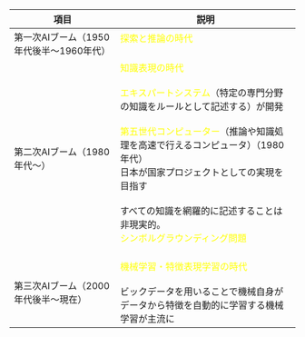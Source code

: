 | 項目                        | 説明                                                                                                                                                                                                                                                                                                         |
| ------------------------- | ---------------------------------------------------------------------------------------------------------------------------------------------------------------------------------------------------------------------------------------------------------------------------------------------------------- |
| 第一次AIブーム（1950年代後半〜1960年代） | <font color="#ffff00">探索と推論の時代</font><br><br>                                                                                                                                                                                                                                                              |
| 第二次AIブーム（1980年代〜）         | <font color="#ffff00">知識表現の時代</font><br><br><font color="#ffff00">エキスパートシステム</font>（特定の専門分野の知識をルールとして記述する）が開発<br><br><font color="#ffff00">第五世代コンピューター</font>（推論や知識処理を高速で行えるコンピュータ）（1980年代）<br>日本が国家プロジェクトとしての実現を目指す<br><br>すべての知識を網羅的に記述することは非現実的。<br><font color="#ffff00">シンボルグラウンディング問題</font><br><br> |
| 第三次AIブーム（2000年代後半〜現在）     | <font color="#ffff00">機械学習・特徴表現学習の時代</font><br><br>ビックデータを用いることで機械自身がデータから特徴を自動的に学習する機械学習が主流に                                                                                                                                                                                                              |